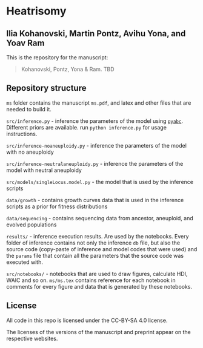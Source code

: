 # Heatrisomy
## Ilia Kohanovski, Martin Pontz, Avihu Yona, and Yoav Ram

This is the repository for the manuscript:

> Kohanovski, Pontz, Yona & Ram. TBD

## Repository structure

`ms` folder contains the manuscript `ms.pdf`, and latex and other files that are needed to build it.

`src/inference.py` - inference the parameters of the model using [`pyabc`](http://pyabc.readthedocs.io). Different priors are available. run `python inference.py` for usage instructions.

`src/inference-noaneuploidy.py` - inference the parameters of the model with no aneuploidy

`src/inference-neutralaneuploidy.py` - inference the parameters of the model with neutral aneuploidy

`src/models/singleLocus.model.py` - the model that is used by the inference scripts


`data/growth` - contains growth curves data that is used in the inference scripts as a prior for fitness distributions

`data/sequencing` - contains sequencing data from ancestor, aneuploid, and evolved populations

`results/` - inference execution results. Are used by the notebooks. Every folder of inference contains not only the inference `db` file, but also the source code (copy-paste of inference and model codes that were used) and the `params` file that contain all the parameters that the source code was executed with.

`src/notebooks/` - notebooks that are used to draw figures, calculate HDI, WAIC and so on. `ms/ms.tex` contains reference for each notebook in comments for every figure and data that is generated by these notebooks.

## License

All code in this repo is licensed under the CC-BY-SA 4.0 license.

The licenses of the versions of the manuscript and preprint appear on the respective websites.
